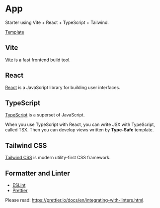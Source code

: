 # App

Starter using Vite + React + TypeScript + Tailwind.

[Template](https://github.com/saltyshiomix/webpack-typescript-react-starter)

## Vite

[Vite](https://github.com/vitejs/vite) is a fast frontend build tool.

## React

[React](https://github.com/facebook/react) is a JavaScript library for building user interfaces.

## TypeScript

[TypeScript](https://github.com/microsoft/TypeScript) is a superset of JavaScript.

When you use TypeScript with React, you can write JSX with TypeScript, called TSX. Then you can develop views written by **Type-Safe** template.

## Tailwind CSS

[Tailwind CSS](https://tailwindcss.com/) is modern utility-first CSS framework.

## Formatter and Linter

- [ESLint](https://eslint.org/)
- [Prettier](https://prettier.io/)

Please read: https://prettier.io/docs/en/integrating-with-linters.html.
